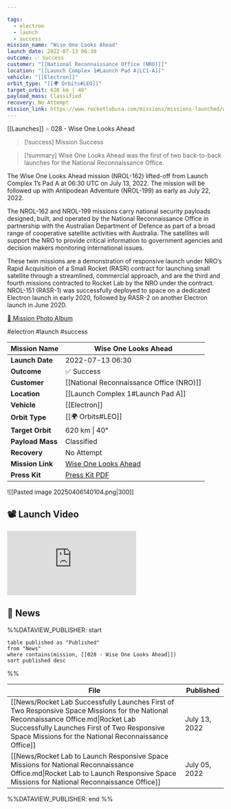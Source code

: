 ```yaml
---

tags:
  - electron
  - launch
  - success
mission_name: "Wise One Looks Ahead"
launch_date: 2022-07-13 06:30
outcome: ✅ Success
customer: "[[National Reconnaissance Office (NRO)]]"
location: "[[Launch Complex 1#Launch Pad A|LC1-A]]"
vehicle: "[[Electron]]"
orbit_type: "[[🌍 Orbits#LEO]]"
target_orbit: 620 km | 40°
payload_mass: Classified
recovery: No Attempt
mission_link: https://www.rocketlabusa.com/missions/missions-launched/wise-one-looks-ahead/
---
```

[[Launches]]  <span style="color: LightSlateGray">></span>  028 - Wise One Looks Ahead

>[!success] Mission Success

>[!summary]
Wise One Looks Ahead was the first of two back-to-back launches for the National Reconnaissance Office. 
>
The Wise One Looks Ahead mission (NROL-162) lifted-off from Launch Complex 1’s Pad A at 06:30 UTC on July 13, 2022. The mission will be followed up with Antipodean Adventure (NROL-199) as early as July 22, 2022.
>
The NROL-162 and NROL-199 missions carry national security payloads designed, built, and operated by the National Reconnaissance Office in partnership with the Australian Department of Defence as part of a broad range of cooperative satellite activities with Australia. The satellites will support the NRO to provide critical information to government agencies and decision makers monitoring international issues.
>
These twin missions are a demonstration of responsive launch under NRO’s Rapid Acquisition of a Small Rocket (RASR) contract for launching small satellite through a streamlined, commercial approach, and are the third and fourth missions contracted to Rocket Lab by the NRO under the contract. NROL-151 (RASR-1) was successfully deployed to space on a dedicated Electron launch in early 2020, followed by RASR-2 on another Electron launch in June 2020.
>
[📸 Mission Photo Album](https://www.flickr.com/photos/rocketlab/albums/72177720301774032/)

#electron #launch #success

| **Mission Name** | Wise One Looks Ahead                                                                                  |
| ---------------- | ----------------------------------------------------------------------------------------------------- |
| **Launch Date**  | 2022-07-13 06:30                                                                                      |
| **Outcome**      | ✅ Success                                                                                             |
| **Customer**     | [[National Reconnaissance Office (NRO)]]                                                              |
| **Location**     | [[Launch Complex 1#Launch Pad A]]                                                                     |
| **Vehicle**      | [[Electron]]                                                                                          |
| **Orbit Type**   | [[🌍 Orbits#LEO]]                                                                                     |
| **Target Orbit** | 620 km &#124; 40°                                                                                     |
| **Payload Mass** | Classified                                                                                            |
| **Recovery**     | No Attempt                                                                                            |
| **Mission Link** | [Wise One Looks Ahead](https://www.rocketlabusa.com/missions/missions-launched/wise-one-looks-ahead/) |
| **Press Kit**    | [Press Kit PDF](https://rocketlabcorp.com/assets/Uploads/Flight-28-Press-Kit-final.pdf)               |


![[Pasted image 20250406140104.png|300]]


## 📽️ Launch Video

<div class="responsive-video">
<iframe src="https://www.youtube.com/embed/f6Nphz4f9oY" title="Rocket Lab&#39;s Electron - Wise One Looks Ahead Mission" frameborder="0" allow="accelerometer; autoplay; clipboard-write; encrypted-media; gyroscope; picture-in-picture; web-share" referrerpolicy="strict-origin-when-cross-origin" allowfullscreen></iframe>     
</div>

## 📰 News
%%DATAVIEW_PUBLISHER: start
```
table published as "Published"
from "News"
where contains(mission, [[028 - Wise One Looks Ahead]])
sort published desc
```
%%

| File                                                                                                                                                                                                                                         | Published     |
| -------------------------------------------------------------------------------------------------------------------------------------------------------------------------------------------------------------------------------------------- | ------------- |
| [[News/Rocket Lab Successfully Launches First of Two Responsive Space Missions for the  National Reconnaissance Office.md\|Rocket Lab Successfully Launches First of Two Responsive Space Missions for the  National Reconnaissance Office]] | July 13, 2022 |
| [[News/Rocket Lab to Launch Responsive Space Missions for National Reconnaissance Office.md\|Rocket Lab to Launch Responsive Space Missions for National Reconnaissance Office]]                                                             | July 05, 2022 |

%%DATAVIEW_PUBLISHER: end %%